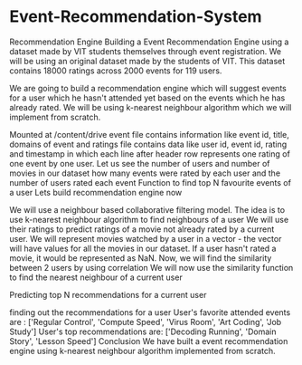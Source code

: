 # Event-Recommendation-System
Recommendation Engine
Building a Event Recommendation Engine using a dataset made by VIT students themselves through event registration.
We will be using an original dataset made by the students of VIT. This dataset contains 18000 ratings across 2000 events for 119 users.

We are going to build a recommendation engine which will suggest events for a user which he hasn't attended yet based on the events which he has already rated. We will be using k-nearest neighbour algorithm which we will implement from scratch.

Mounted at /content/drive
event file contains information like event id, title, domains of event and ratings file contains data like user id, event id, rating and timestamp in which each line after header row represents one rating of one event by one user.
Let us see the number of users and number of movies in our dataset
how many events were rated by each user and the number of users rated each event
Function to find top N favourite events of a user
Lets build recommendation engine now

We will use a neighbour based collaborative filtering model.
The idea is to use k-nearest neighbour algorithm to find neighbours of a user
We will use their ratings to predict ratings of a movie not already rated by a current user.
We will represent movies watched by a user in a vector - the vector will have values for all the movies in our dataset. If a user hasn't rated a movie, it would be represented as NaN.
Now, we will find the similarity between 2 users by using correlation
We will now use the similarity function to find the nearest neighbour of a current user

Predicting top N recommendations for a current user


finding out the recommendations for a user
User's favorite attended events are :  ['Regular Control', 'Compute Speed', 'Virus Room', 'Art Coding', 'Job Study'] 
User's top recommendations are:  ['Decoding Running', 'Domain Story', 'Lesson Speed']
Conclusion
We have built a event recommendation engine using k-nearest neighbour algorithm implemented from scratch.
